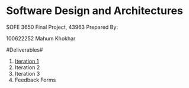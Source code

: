 <h1> Software Design and Architectures </h1>
SOFE 3650 Final Project, 43963
Prepared By:

100622252 Mahum Khokhar


#Deliverables#
  1. [Iteration 1](/Iteration1/)
  2. Iteration 2
  3. Iteration 3
  4. Feedback Forms
